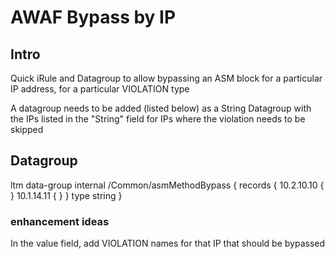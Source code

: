# AWAF Bypass by IP

## Intro

Quick iRule and Datagroup to allow bypassing an ASM block for a particular IP address, for a particular VIOLATION type

A datagroup needs to be added (listed below) as a String Datagroup with the IPs listed in the "String" field for IPs where the violation needs to be skipped


## Datagroup
ltm data-group internal /Common/asmMethodBypass {
    records {
        10.2.10.10 { }
        10.1.14.11 { }
    }
    type string
}


### enhancement ideas
In the value field, add VIOLATION names for that IP that should be bypassed
